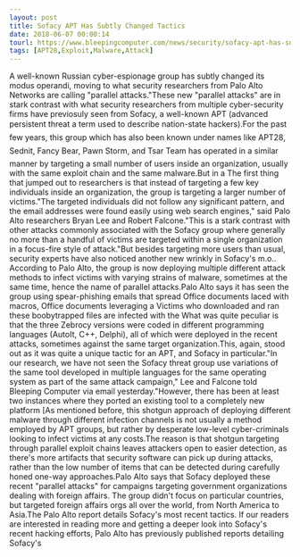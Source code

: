 ```yaml
---
layout: post
title: Sofacy APT Has Subtly Changed Tactics
date: 2018-06-07 00:00:14
tourl: https://www.bleepingcomputer.com/news/security/sofacy-apt-has-subtly-changed-tactics/
tags: [APT28,Exploit,Malware,Attack]
---
```

A well-known Russian cyber-espionage group has subtly changed its modus operandi, moving to what security researchers from Palo Alto Networks are calling "parallel attacks."These new "parallel attacks" are in stark contrast with what security researchers from multiple cyber-security firms have previosuly seen from Sofacy, a well-known APT (advanced persistent threat a term used to describe nation-state hackers).For the past few years, this group which has also been known under names like APT28, Sednit, Fancy Bear, Pawn Storm, and Tsar Team has operated in a similar manner by targeting a small number of users inside an organization, usually with the same exploit chain and the same malware.But in a The first thing that jumped out to researchers is that instead of targeting a few key individuals inside an organization, the group is targeting a larger number of victims."The targeted individuals did not follow any significant pattern, and the email addresses were found easily using web search engines," said Palo Alto researchers Bryan Lee and Robert Falcone."This is a stark contrast with other attacks commonly associated with the Sofacy group where generally no more than a handful of victims are targeted within a single organization in a focus-fire style of attack."But besides targeting more users than usual, security experts have also noticed another new wrinkly in Sofacy's m.o.. According to Palo Alto, the group is now deploying multiple different attack methods to infect victims with varying strains of malware, sometimes at the same time, hence the name of parallel attacks.Palo Alto says it has seen the group using spear-phishing emails that spread Office documents laced with macros, Office documents leveraging a Victims who downloaded and ran these boobytrapped files are infected with the What was quite peculiar is that the three Zebrocy versions were coded in different programming languages (AutoIt, C++, Delphi), all of which were deployed in the recent attacks, sometimes against the same target organization.This, again, stood out as it was quite a unique tactic for an APT, and Sofacy in particular."In our research, we have not seen the Sofacy threat group use variations of the same tool developed in multiple languages for the same operating system as part of the same attack campaign," Lee and Falcone told Bleeping Computer via email yesterday."However, there has been at least two instances where they ported an existing tool to a completely new platform [As mentioned before, this shotgun approach of deploying different malware through different infection channels is not usually a method employed by APT groups, but rather by desperate low-level cyber-criminals looking to infect victims at any costs.The reason is that shotgun targeting through parallel exploit chains leaves attackers open to easier detection, as there's more artifacts that security software can pick up during attacks, rather than the low number of items that can be detected during carefully honed one-way approaches.Palo Alto says that Sofacy deployed these recent "parallel attacks" for campaigns targeting government organizations dealing with foreign affairs. The group didn't focus on particular countries, but targeted foreign affairs orgs all over the world, from North America to Asia.The Palo Alto report details Sofacy's most recent tactics. If our readers are interested in reading more and getting a deeper look into Sofacy's recent hacking efforts, Palo Alto has previously published reports detailing Sofacy's 